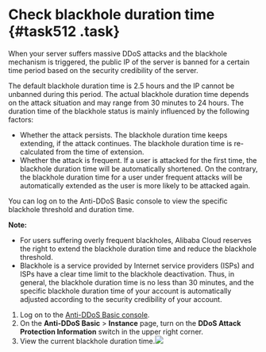 # Check blackhole duration time {#task512 .task}

When your server suffers massive DDoS attacks and the blackhole mechanism is triggered, the public IP of the server is banned for a certain time period based on the security credibility of the server.

The default blackhole duration time is 2.5 hours and the IP cannot be unbanned during this period. The actual blackhole duration time depends on the attack situation and may range from 30 minutes to 24 hours. The duration time of the blackhole status is mainly influenced by the following factors:

-   Whether the attack persists. The blackhole duration time keeps extending, if the attack continues. The blackhole duration time is re-calculated from the time of extension.
-   Whether the attack is frequent. If a user is attacked for the first time, the blackhole duration time will be automatically shortened. On the contrary, the blackhole duration time for a user under frequent attacks will be automatically extended as the user is more likely to be attacked again.

You can log on to the Anti-DDoS Basic console to view the specific blackhole threshold and duration time.

**Note:** 

-   For users suffering overly frequent blackholes, Alibaba Cloud reserves the right to extend the blackhole duration time and reduce the blackhole threshold.
-   Blackhole is a service provided by Internet service providers \(ISPs\) and ISPs have a clear time limit to the blackhole deactivation. Thus, in general, the blackhole duration time is no less than 30 minutes, and the specific blackhole duration time of your account is automatically adjusted according to the security credibility of your account.

1.  Log on to the [Anti-DDoS Basic console](https://partners-intl.console.aliyun.com/#/ddosnext). 
2.  On the **Anti-DDoS Basic** \> **Instance** page, turn on the **DDoS Attack Protection Information** switch in the upper right corner. 
3.  View the current blackhole duration time.![](http://static-aliyun-doc.oss-cn-hangzhou.aliyuncs.com/assets/img/79454/154814197634165_en-US.png)

 

